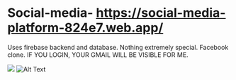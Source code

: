 # Social-media- https://social-media-platform-824e7.web.app/




Uses firebase backend and database. Nothing extremely special. Facebook clone. IF YOU LOGIN, YOUR GMAIL WILL BE VISIBLE FOR ME.

![](https://gyazo.com/a29261ca1b904bac8893713c2ba392ca)
![Alt Text](https://media.giphy.com/media/vFKqnCdLPNOKc/giphy.gif)
